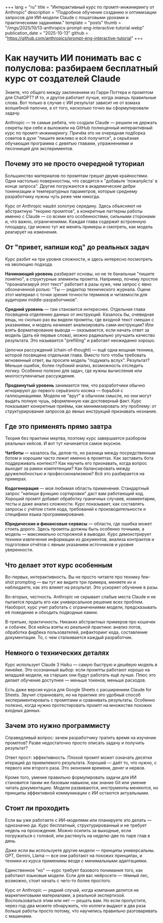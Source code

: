 +++
lang = "ru"
title = "Интерактивный курс по промпт-инжинирингу от Anthropic"
description = "Подробное обучение созданию и оптимизации запросов для ИИ-модели Claude с пошаговыми уроками и практическими заданиями."
template = "posts"
thumb = "/imgs/2025/10/13-anthropics-prompt-eng-interactive-tutorial.webp"
publication_date = "2025-10-13"
github = "https://github.com/anthropics/prompt-eng-interactive-tutorial"
+++

<!-- [10.43, 88] > [0, 85] -->

# Как научить ИИ понимать вас с полуслова: разбираем бесплатный курс от создателей Claude

Знаете, что общего между заклинанием из Гарри Поттера и промптом для ChatGPT? И то, и другое работает лучше, когда знаешь правильные слова. Вот только в случае с ИИ результат зависит не от взмаха волшебной палочки, а от того, насколько точно вы сформулировали задачу.

Anthropic — те самые ребята, что создали Claude — решили не держать секреты при себе и выложили на GitHub полноценный интерактивный курс по промпт-инжинирингу. Причём это не очередная подборка советов в духе "пишите вежливо и всё получится", а серьёзная обучающая программа с девятью главами, упражнениями и песочницей для экспериментов.

## Почему это не просто очередной туториал

Большинство материалов по промптам грешат двумя крайностями. Одни настолько поверхностны, что сводятся к "добавьте 'пожалуйста' в конце запроса". Другие погружаются в академические дебри токенизации и температурных параметров, которые среднему разработчику нужны чуть реже чем никогда.

Курс от Anthropic нашёл золотую середину. Здесь объясняют не абстрактную "теорию промптов", а конкретные паттерны работы именно с Claude — со всеми его особенностями, сильными сторонами и, что важно, ограничениями. Каждая глава содержит встроенную площадку, где можно тут же менять примеры и смотреть, как модель реагирует на изменения.

## От "привет, напиши код" до реальных задач

Курс разбит на три уровня сложности, и здесь интересно посмотреть на эволюцию подхода.

**Начинающий уровень** разбирает основы, но не те банальные "пишите понятно", а структурные элементы промпта. Например, почему простое "проанализируй этот текст" работает в разы хуже, чем запрос с явно обозначенной ролью: "Ты — редактор технического журнала. Оцени этот материал с точки зрения точности терминов и читаемости для аудитории middle-разработчиков".

**Средний уровень** — там становится интереснее. Отдельная глава посвящена отделению данных от инструкций. Казалось бы, очевидная вещь, но сколько раз вы видели промпты, где входной текст смешан с указаниями, и модель начинает анализировать сами инструкции? Или взять форматирование вывода — оказывается, если начать ответ за модель (дать ей первые слова), можно радикально улучшить качество результата. Это называется "prefilling" и работает неожиданно хорошо.

Цепочки рассуждений (chain-of-thought) — ещё одна мощная техника, которой посвящена отдельная глава. Вместо того чтобы требовать мгновенный ответ, вы просите модель "подумать вслух". Результат? Меньше ошибок, более глубокий анализ, возможность отследить логику. Особенно полезно для задач, где нужны вычисления или многоступенчатые рассуждения.

**Продвинутый уровень** занимается тем, что разработчики обычно игнорируют до первого серьёзного косяка — борьбой с галлюцинациями. Модели не "врут" в обычном смысле, но они могут выдать полную чушь, оформленную как достоверный факт. Курс показывает конкретные приёмы, как минимизировать эту проблему: от структурирования запросов до явных инструкций признавать незнание.

## Где это применять прямо завтра

Теория без практики мертва, поэтому курс завершается разбором реальных кейсов. И вот тут начинается самое вкусное.

**Чатботы** — казалось бы, делов-то, но разница между посредственным ботом и хорошим часто лежит именно в промптах. Как заставить бота поддерживать контекст? Как научить его признавать, когда вопрос выходит за рамки компетенции? Как балансировать между дружелюбностью и профессионализмом? Всё это разбирается на примерах.

**Кодогенерация** — моя любимая область применения. Стандартный запрос "напиши функцию сортировки" даст вам работающий код. Хороший промпт добавит обработку граничных случаев, комментарии, тесты и даже анализ сложности. Курс показывает, как составлять запросы с учётом стиля кода, требований к производительности и специфики языка программирования.

**Юридические и финансовые сервисы** — области, где ошибка может стоить дорого. Здесь промпты должны быть особенно точными, а модель — максимально осторожной в выводах. Курс демонстрирует техники извлечения информации из документов, анализа контрактов и подготовки отчётов с явным указанием источников и уровня уверенности.

## Что делает этот курс особенным

Во-первых, интерактивность. Вы не просто читаете про технику few-shot prompting — вы тут же видите три примера, меняете их и наблюдаете, как это влияет на результат. Это ускоряет обучение в разы.

Во-вторых, честность. Anthropic не скрывает слабые места Claude и не пытается продать его как универсальное решение всех проблем. Наоборот, курс учит работать с ограничениями модели, предсказывать её поведение и обходить подводные камни.

В-третьих, практичность. Никаких абстрактных примеров про кошечек и собачек. Все кейсы взяты из реальной практики: анализ логов, обработка фидбека пользователей, рефакторинг кода, составление документации. То, с чем сталкивается каждый разработчик.

## Немного о технических деталях

Курс использует Claude 3 Haiku — самую быструю и дешёвую модель в линейке. Это осознанный выбор: если промпты работают хорошо на младшей модели, на старших они будут работать ещё лучше. Плюс это делает обучение доступнее — меньше токенов, меньше расходов.

Есть даже версия курса для Google Sheets с расширением Claude for Sheets. Звучит странновато, но на практике это удобный способ экспериментировать с промптами и сравнивать результаты. Особенно полезно, когда нужно протестировать промпт на множестве похожих входных данных.

## Зачем это нужно программисту

Справедливый вопрос: зачем разработчику тратить время на изучение промптов? Разве недостаточно просто описать задачу и получить результат?

Ответ прост: эффективность. Плохой промпт может означать десятки итераций до приемлемого результата. Хороший — даёт то, что нужно, с первого или второго раза. Это экономия времени, денег и нервов.

Кроме того, умение правильно формулировать задачи для ИИ становится таким же базовым навыком, как знание Git или умение читать документацию. Модели развиваются, инструменты меняются, но принципы эффективной коммуникации с ИИ остаются актуальными.

## Стоит ли проходить

Если вы уже работаете с ИИ-моделями или планируете это делать — однозначно да. Курс бесплатный, структурированный и не требует недель на прохождение. Можно осилить за выходные, если погружаться с головой, или растянуть на неделю-две по паре глав в день.

Даже если вы используете другие модели — принципы универсальны. GPT, Gemini, Llama — все они работают на похожих принципах, и техники из курса применимы везде с минимальными адаптациями.

Единственное "но" — курс требует базового понимания того, как работают языковые модели. Если для вас нейросети — тёмный лес, возможно, стоит начать с чего-то более простого.

Курс от Anthropic — редкий случай, когда компания делится не маркетинговыми материалами, а реальной экспертизой. Воспользоваться этим или нет — решать вам. Но если пропустите, через год-два можете обнаружить, что коллеги выдают в два раза больше работы просто потому, что научились правильно разговаривать с машинами.
